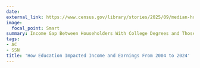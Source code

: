 ```yaml
---
date:
external_link: https://www.census.gov/library/stories/2025/09/median-household-income.html
image:
  focal_point: Smart
summary: Income Gap Between Householders With College Degrees and Those With High School Degrees but No College Widened Over Last Two Decades
tags:
- AC
- SSN
title: 'How Education Impacted Income and Earnings From 2004 to 2024'
---
```

